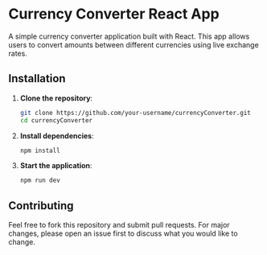 # Currency Converter React App

A simple currency converter application built with React. This app allows users to convert amounts between different currencies using live exchange rates.


## Installation

1. **Clone the repository**:
    ```sh
    git clone https://github.com/your-username/currencyConverter.git
    cd currencyConverter
    ```

2. **Install dependencies**:
    ```sh
    npm install
    ```

3. **Start the application**:
    ```sh
    npm run dev
    ```

## Contributing

Feel free to fork this repository and submit pull requests. For major changes, please open an issue first to discuss what you would like to change.
